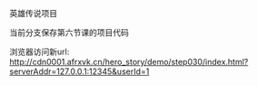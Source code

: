 英雄传说项目

当前分支保存第六节课的项目代码

浏览器访问新url:
http://cdn0001.afrxvk.cn/hero_story/demo/step030/index.html?serverAddr=127.0.0.1:12345&userId=1